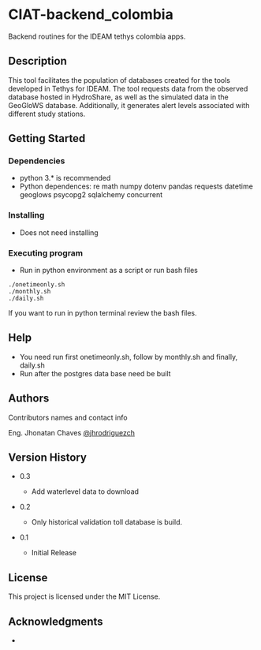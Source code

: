 
# CIAT-backend_colombia

Backend routines for the IDEAM tethys colombia apps.

## Description

This tool facilitates the population of databases created for the tools developed in Tethys for IDEAM. The tool requests data from the observed database hosted in HydroShare, as well as the simulated data in the GeoGloWS database. Additionally, it generates alert levels associated with different study stations.

## Getting Started

### Dependencies

* python 3.* is recommended
* Python dependences:
    re
    math
    numpy
    dotenv
    pandas
    requests
    datetime
    geoglows
    psycopg2
    sqlalchemy
    concurrent

### Installing

* Does not need installing

### Executing program

* Run in python environment as a script or run bash files
```
./onetimeonly.sh
./monthly.sh
./daily.sh
```

If you want to run in python terminal review the bash files.

## Help

* You need run first onetimeonly.sh, follow by monthly.sh and finally, daily.sh 
* Run after the postgres data base need be built

## Authors

Contributors names and contact info

Eng. Jhonatan Chaves [@jhrodriguezch](https://github.com/jhrodriguezch)

## Version History

* 0.3
    * Add waterlevel data to download

* 0.2
    * Only historical validation toll database is build.

* 0.1
    * Initial Release

## License

This project is licensed under the MIT License.

## Acknowledgments

*
 
